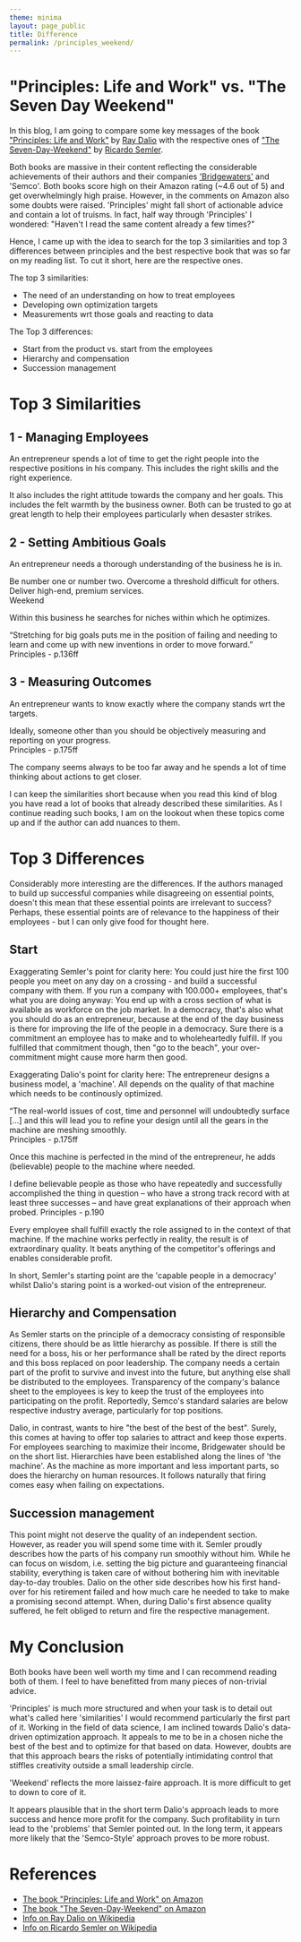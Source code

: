```yaml
---
theme: minima
layout: page_public
title: Difference
permalink: /principles_weekend/
---
```


# "Principles: Life and Work" vs. "The Seven Day Weekend"

In this blog, I am going to compare some key messages of the book  ["Principles: Life and Work"](https://www.amazon.com/Principles-Life-Work-Ray-Dalio/dp/1501124021/) by [Ray Dalio](https://en.wikipedia.org/wiki/Ray_Dalio) with the respective ones of ["The Seven-Day-Weekend"](https://www.amazon.com/Seven-Day-Weekend-Better-Work-Century/dp/0099425238/) by [Ricardo Semler](https://en.wikipedia.org/wiki/Ricardo_Semler).

Both books are massive in their content reflecting the considerable achievements of their authors and their companies ['Bridgewaters'](https://en.wikipedia.org/wiki/Bridgewater_Associates) and 'Semco'. Both books score high on their Amazon rating (~4.6 out of 5) and get overwhelmingly high praise. However, in the comments on Amazon also some doubts were raised. 'Principles' might fall short of actionable advice and contain a lot of truisms.
In fact, half way through 'Principles' I wondered: "Haven't I read the same content already a few times?"

Hence, I came up with the idea to search for the top 3 similarities and top 3 differences between principles and the best respective book that was so far on my reading list.
To cut it short, here are the respective ones.

The top 3 similarities:

- The need of an understanding on how to treat employees
- Developing own optimization targets
- Measurements wrt those goals and reacting to data

The Top 3 differences:

- Start from the product vs. start from the employees
- Hierarchy and compensation
- Succession management

# Top 3 Similarities

## 1 - Managing Employees

An entrepreneur spends a lot of time to get the right people into the respective positions in his company.
This includes the right skills and the right experience.

It also includes the right attitude towards the company and her goals. This includes the felt warmth by the business owner. Both can be trusted to go at great length to help their employees particularly when desaster strikes.

## 2 - Setting Ambitious Goals

An entrepreneur needs a thorough understanding of the business he is in. 

>
Be number one or number two. Overcome a threshold difficult for others. Deliver high-end, premium services.
<br>Weekend

Within this business he searches for niches within which he optimizes.
>
“Stretching for big goals puts me in the position of failing and needing to learn and come up with new inventions in order to move forward.”
<br>Principles - p.136ff


## 3 - Measuring Outcomes

An entrepreneur wants to know exactly where the company stands wrt the targets.

>
Ideally, someone other than you should be objectively measuring and reporting on your progress.
<br>Principles - p.175ff

The company seems always to be too far away and he spends a lot of time thinking about actions to get closer.

I can keep the similarities short because when you read this kind of blog you have read a lot of books that already described these similarities. As I continue reading such books, I am on the lookout when these topics come up and if the author can add nuances to them.

# Top 3 Differences

Considerably more interesting are the differences. If the authors managed to build up successful companies while disagreeing on essential points, doesn't this mean that these essential points are irrelevant to success? Perhaps, these essential points are of relevance to the happiness of their employees - but I can only give food for thought here.

## Start

Exaggerating Semler's point for clarity here: You could just hire the first 100 people you meet on any day on a crossing - and build a successful company with them. If you run a company with 100.000+ employees, that's what you are doing anyway: You end up with a cross section of what is available as workforce on the job market. In a democracy, that's also what you should do as an entrepreneur, because at the end of the day business is there for improving the life of the people in a democracy. Sure there is a commitment an employee has to make and to wholeheartedly fulfill. If you fulfilled that commitment though, then "go to the beach", your over-commitment might cause more harm then good.

Exaggerating Dalio's point for clarity here: The entrepreneur designs a business model, a 'machine'. All depends on the quality of that machine which needs to be continously optimized.

>
“The real-world issues of cost, time and personnel will undoubtedly surface [...] and this will lead you to refine your design until all the gears in the machine are meshing smoothly.
<br>Principles - p.175ff

Once this machine is perfected in the mind of the entrepreneur, he adds (believable) people to the machine where needed.

>
I define believable people as those who have repeatedly and successfully accomplished the thing in question – who have a strong track record with at least three successes – and have great explanations of their approach when probed. Principles - p.190

Every employee shall fulfill exactly the role assigned to in the context of that machine. If the machine works perfectly in reality, the result is of extraordinary quality. It beats anything of the competitor's offerings and enables considerable profit.

In short, Semler's starting point are the 'capable people in a democracy' whilst Dalio's staring point is a worked-out vision of the entrepreneur.

## Hierarchy and Compensation

As Semler starts on the principle of a democracy consisting of responsible citizens, there should be as little hierarchy as possible. If there is still the need for a boss, his or her performance shall be rated by the direct reports and this boss replaced on poor leadership.
The company needs a certain part of the profit to survive and invest into the future, but anything else shall be distributed to the employees. Transparency of the company's balance sheet to the employees is key to keep the trust of the employees into participating on the profit.
Reportedly, Semco's standard salaries are below respective industry average, particularly for top positions.

Dalio, in contrast, wants to hire "the best of the best of the best". Surely, this comes at having to offer top salaries to attract and keep those experts. For employees searching to maximize their income, Bridgewater should be on the short list.
Hierarchies have been established along the lines of 'the machine'. As the machine as more important and less important parts, so does the hierarchy on human resources.
It follows naturally that firing comes easy when failing on expectations.

## Succession management

This point might not deserve the quality of an independent section. However, as reader you will spend some time with it.
Semler proudly describes how the parts of his company run smoothly without him. While he can focus on wisdom, i.e. setting the big picture and guaranteeing financial stability, everything is taken care of without bothering him with inevitable day-to-day troubles.
Dalio on the other side describes how his first hand-over for his retirement failed and how much care he needed to take to make a promising second attempt. When, during Dalio's first absence quality suffered, he felt obliged to return and fire the respective management.

# My Conclusion

Both books have been well worth my time and I can recommend reading both of them. I feel to have benefitted from many pieces of non-trivial advice.

'Principles' is much more structured and when your task is to detail out what's called here 'similarities' I would recommend particularly the first part of it.
Working in the field of data science, I am inclined towards Dalio's data-driven optimization approach. It appeals to me to be in a chosen niche the best of the best and to optimize for that based on data.
However, doubts are that this approach bears the risks of potentially intimidating control that stiffles creativity outside a small leadership circle.

'Weekend' reflects the more laissez-faire approach. It is more difficult to get to down to core of it.

It appears plausible that in the short term Dalio's approach leads to more success and hence more profit for the company. Such profitability in turn lead to the 'problems' that Semler pointed out.
In the long term, it appears more likely that the 'Semco-Style' approach proves to be more robust.

# References


- [The book "Principles: Life and Work" on Amazon](https://www.amazon.com/Principles-Life-Work-Ray-Dalio/dp/1501124021/)
- [The book "The Seven-Day-Weekend" on Amazon](https://www.amazon.com/Seven-Day-Weekend-Better-Work-Century/dp/0099425238/)
- [Info on Ray Dalio on Wikipedia](https://en.wikipedia.org/wiki/Ray_Dalio)
- [Info on Ricardo Semler on Wikipedia](https://en.wikipedia.org/wiki/Ricardo_Semler)
